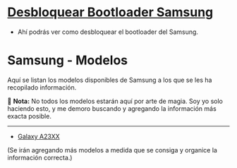 # [Desbloquear Bootloader Samsung](https://github.com/Andreslan327/LanDroid/blob/main/Dispositivos/Samsung/Desbloquear%20Bootloader%20Samsung.md)
- Ahí podrás ver como desbloquear el bootloader del Samsung.

# Samsung - Modelos

Aquí se listan los modelos disponibles de Samsung a los que se les ha recopilado información.

📌 **Nota:** No todos los modelos estarán aquí por arte de magia. Soy yo solo haciendo esto, y me demoro buscando y agregando la información más exacta posible.

---


* [Galaxy A23XX](https://github.com/Andreslan327/LanDroid/blob/main/Dispositivos/Samsung/A23/A23XX.md)

(Se irán agregando más modelos a medida que se consiga y organice la información correcta.)
